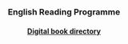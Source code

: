<h3> 
<p align="center">
English Reading Programme
</p>
</h3>

<h4>
<p align="center">
  <a href="https://1blockatatime.github.io/English/Directory">Digital book directory</a>
  <br>

<!--<h4>
<p align="center">
  <a href="https://1blockatatime.github.io/English/Instruction">Online reading instruction</a>
  <br>-->

  
